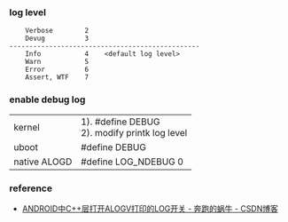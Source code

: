 ### log level

```
    Verbose        2
    Devug          3
------------------------------------------------    
    Info           4    <default log level>
    Warn           5
    Error          6
    Assert, WTF    7
```

### enable debug log



|              |                                                     |
|--------------|-----------------------------------------------------|
| kernel       | 1). #define DEBUG <br/> 2). modify printk log level |
| uboot        | #define DEBUG                                       |
| native ALOGD | #define LOG_NDEBUG 0                                |


### reference

- [ANDROID中C++层打开ALOGV打印的LOG开关 - 奔跑的蜗牛 - CSDN博客](https://blog.csdn.net/yu741677868yu/article/details/80682182)
